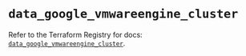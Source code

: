 # `data_google_vmwareengine_cluster`

Refer to the Terraform Registry for docs: [`data_google_vmwareengine_cluster`](https://registry.terraform.io/providers/hashicorp/google/6.21.0/docs/data-sources/vmwareengine_cluster).
